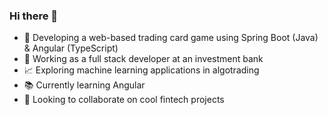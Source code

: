 ### Hi there 👋

- :space_invader: Developing a web-based trading card game using Spring Boot (Java) & Angular (TypeScript)
- :necktie: Working as a full stack developer at an investment bank
- :chart_with_upwards_trend: Exploring machine learning applications in algotrading
- :books: Currently learning Angular
- :handshake: Looking to collaborate on cool fintech projects


<!--
**lucaskienast/lucaskienast** is a ✨ _special_ ✨ repository because its `README.md` (this file) appears on your GitHub profile.

Here are some ideas to get you started:

- 🌱 I’m currently learning ...
- 👯 I’m looking to collaborate on ...
- 🤔 I’m looking for help with ...
- 💬 Ask me about ...
- 📫 How to reach me: ...
- 😄 Pronouns: ...
- ⚡ Fun fact: ...
-->
